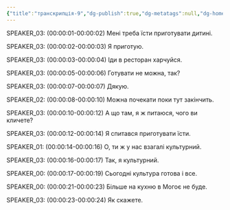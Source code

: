 ```yaml
---
{"title":"транскрипція-9","dg-publish":true,"dg-metatags":null,"dg-home":null,"permalink":"/psiholog/transkripcziya-9/","dgPassFrontmatter":true,"noteIcon":""}
---
```


SPEAKER_03:
(00:00:01-00:00:02) Мені треба їсти приготувати дитині.

SPEAKER_03:
(00:00:02-00:00:03) Я приготую.

SPEAKER_03:
(00:00:03-00:00:04) Іди в ресторан харчуйся.

SPEAKER_03:
(00:00:05-00:00:06) Готувати не можна, так?

SPEAKER_03:
(00:00:07-00:00:07) Дякую.

SPEAKER_02:
(00:00:08-00:00:10) Можна почекати поки тут закінчить.

SPEAKER_03:
(00:00:10-00:00:12) А що там, я ж питаюся, чого ви кличете?

SPEAKER_03:
(00:00:12-00:00:14) Я спитався приготувати їсти.

SPEAKER_01:
(00:00:14-00:00:16) О, ти ж у нас взагалі культурний.

SPEAKER_03:
(00:00:16-00:00:17) Так, я культурний.

SPEAKER_00:
(00:00:17-00:00:19) Сьогодні культура готова і все.

SPEAKER_00:
(00:00:21-00:00:23) Більше на кухню в Могоє не буде.

SPEAKER_03:
(00:00:23-00:00:24) Як скажете.